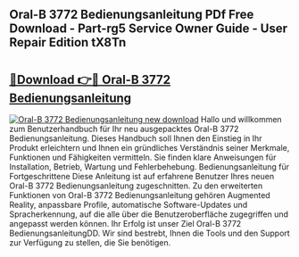 ## Oral-B 3772 Bedienungsanleitung PDf Free Download - Part-rg5 Service Owner Guide - User Repair Edition tX8Tn

# <h2><a href="http://df5v47.blite.top/?on=Oral-B+3772+Bedienungsanleitung">🔗Download 👉🔴 Oral-B 3772 Bedienungsanleitung</a></h2>

[![Oral-B 3772 Bedienungsanleitung new download](https://i.imgur.com/lujVjoI.png)](http://df5v47.blite.top/?on=Oral-B+3772+Bedienungsanleitung)
Hallo und willkommen zum Benutzerhandbuch für Ihr neu ausgepacktes Oral-B 3772 Bedienungsanleitung. Dieses Handbuch soll Ihnen den Einstieg in Ihr Produkt erleichtern und Ihnen ein gründliches Verständnis seiner Merkmale, Funktionen und Fähigkeiten vermitteln. Sie finden klare Anweisungen für Installation, Betrieb, Wartung und Fehlerbehebung. Bedienungsanleitung für Fortgeschrittene Diese Anleitung ist auf erfahrene Benutzer Ihres neuen Oral-B 3772 Bedienungsanleitung zugeschnitten. Zu den erweiterten Funktionen von Oral-B 3772 Bedienungsanleitung gehören Augmented Reality, anpassbare Profile, automatische Software-Updates und Spracherkennung, auf die alle über die Benutzeroberfläche zugegriffen und angepasst werden können. Ihr Erfolg ist unser Ziel Oral-B 3772 BedienungsanleitungDD. Wir sind bestrebt, Ihnen die Tools und den Support zur Verfügung zu stellen, die Sie benötigen.
